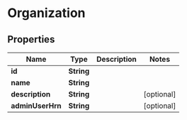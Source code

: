 

# Organization


## Properties

Name | Type | Description | Notes
------------ | ------------- | ------------- | -------------
**id** | **String** |  | 
**name** | **String** |  | 
**description** | **String** |  |  [optional]
**adminUserHrn** | **String** |  |  [optional]



